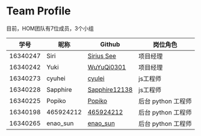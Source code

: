 # Team Profile

目前，HOM团队有7位成员，3个小组

| 学号     | 昵称      | Github                                            | 岗位角色           |
| -------- | --------- | ------------------------------------------------- | ------------------ |
| 16340247 | Siri      | [Sirius See](https://github.com/Siriussee)        | 项目经理           |
| 16340242 | Yuki      | [WuYuQi0301](https://github.com/WuYuQi0301)       | 项目经理           |
| 16340273 | cyuhei    | [cyulei](https://github.com/cyulei)               | js工程师           |
| 16340228 | Sapphire  | [Sapphire12138](https://github.com/Sapphire12138) | js工程师           |
| 16340225 | Popiko    | [Popiko](https://github.com/Popiko)               | 后台 python 工程师 |
| 16340198 | 465924212 | [465924212](https://github.com/465924212)         | 后台 python 工程师 |
| 16340265 | enao_sun  | [enao_sun](https://github.com/enaosun)            | 后台 python 工程师 |

